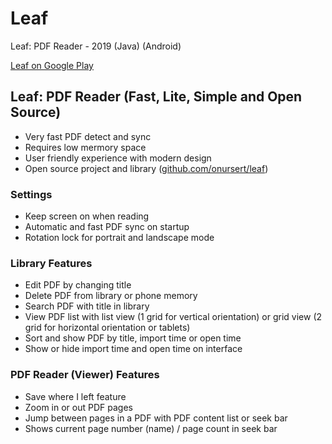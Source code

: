 # Leaf
<p>Leaf: PDF Reader - 2019 (Java) (Android)</p>
<a href="https://play.google.com/store/apps/details?id=com.github.onursert.leaf">Leaf on Google Play</a>

<h2>Leaf: PDF Reader (Fast, Lite, Simple and Open Source)</h2>
<ul>
  <li>Very fast PDF detect and sync</li>
  <li>Requires low mermory space</li>
  <li>User friendly experience with modern design</li>
  <li>Open source project and library (<a href="https://github.com/onursert/leaf">github.com/onursert/leaf</a>)</li>
</ul>

<h3>Settings</h3>
<ul>
  <li>Keep screen on when reading</li>
  <li>Automatic and fast PDF sync on startup</li>
  <li>Rotation lock for portrait and landscape mode</li>
</ul>

<h3>Library Features</h3>
<ul>
  <li>Edit PDF by changing title</li>
  <li>Delete PDF from library or phone memory</li>
  <li>Search PDF with title in library</li>
  <li>View PDF list with list view (1 grid for vertical orientation) or grid view (2 grid for horizontal orientation or tablets)</li>
  <li>Sort and show PDF by title, import time or open time</li>
  <li>Show or hide import time and open time on interface</li>
</ul>

<h3>PDF Reader (Viewer) Features</h3>
<ul>
  <li>Save where I left feature</li>
  <li>Zoom in or out PDF pages</li>
  <li>Jump between pages in a PDF with PDF content list or seek bar</li>
  <li>Shows current page number (name) / page count in seek bar</li>
</ul>
